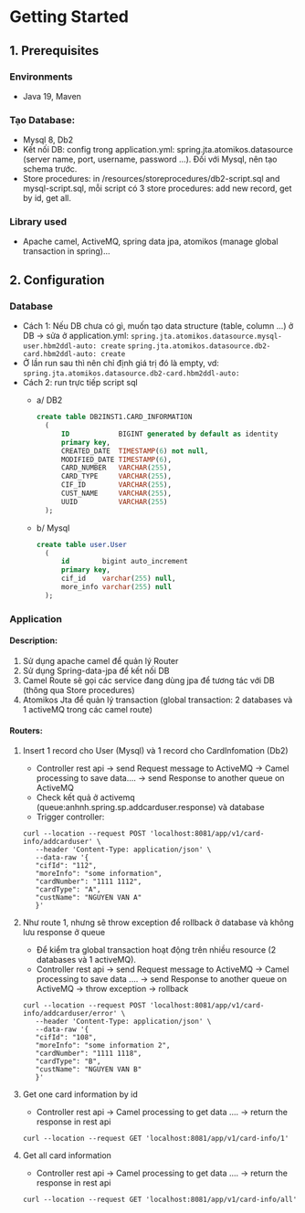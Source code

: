 # Getting Started

## 1. Prerequisites

### Environments
* Java 19, Maven

### Tạo Database: 
* Mysql 8, Db2
* Kết nối DB: config trong application.yml: spring.jta.atomikos.datasource (server name, port, username, password ...). Đối với Mysql, nên tạo schema trước. 
* Store procedures: in /resources/storeprocedures/db2-script.sql and mysql-script.sql, mỗi script có 3 store procedures: add new record, get by id, get all.

### Library used
* Apache camel, ActiveMQ, spring data jpa, atomikos (manage global transaction in spring)...

## 2. Configuration

### Database
* Cách 1: Nếu DB chưa có gì, muốn tạo data structure (table, column ...) ở DB -> sửa ở application.yml: 
    `spring.jta.atomikos.datasource.mysql-user.hbm2ddl-auto: create`
    `spring.jta.atomikos.datasource.db2-card.hbm2ddl-auto: create`
* Ở lần run sau thì nên chỉ định giá trị đó là empty, vd: `spring.jta.atomikos.datasource.db2-card.hbm2ddl-auto: `
* Cách 2: run trực tiếp script sql
  - a/ DB2
    ```sql
    create table DB2INST1.CARD_INFORMATION
      (
          ID            BIGINT generated by default as identity
          primary key,
          CREATED_DATE  TIMESTAMP(6) not null,
          MODIFIED_DATE TIMESTAMP(6),
          CARD_NUMBER   VARCHAR(255),
          CARD_TYPE     VARCHAR(255),
          CIF_ID        VARCHAR(255),
          CUST_NAME     VARCHAR(255),
          UUID          VARCHAR(255)
      );
    ```
  - b/ Mysql

    ```sql
    create table user.User
      (
          id        bigint auto_increment
          primary key,
          cif_id    varchar(255) null,
          more_info varchar(255) null
      );
    ```
  
### Application

#### Description:
1. Sử dụng apache camel để quản lý Router 
2. Sử dụng Spring-data-jpa để kết nối DB
3. Camel Route sẽ gọi các service đang dùng jpa để tương tác với DB (thông qua Store procedures)
4. Atomikos Jta để quản lý transaction (global transaction: 2 databases và 1 activeMQ trong các camel route)

#### Routers:
1. Insert 1 record cho User (Mysql) và 1 record cho CardInfomation (Db2)
   - Controller rest api -> send Request message to ActiveMQ -> Camel processing to save data.... -> send Response to another queue on ActiveMQ
   - Check kết quả ở activemq (queue:anhnh.spring.sp.addcarduser.response) và database
   - Trigger controller:

    ```url
    curl --location --request POST 'localhost:8081/app/v1/card-info/addcarduser' \
       --header 'Content-Type: application/json' \
       --data-raw '{
       "cifId": "112",
       "moreInfo": "some information",
       "cardNumber": "1111 1112",
       "cardType": "A",
       "custName": "NGUYEN VAN A"
       }'
    ```

2. Như route 1, nhưng sẽ throw exception để rollback ở database và không lưu response ở queue
   - Để kiểm tra global transaction hoạt động trên nhiều resource (2 databases và 1 activeMQ).
   - Controller rest api -> send Request message to ActiveMQ -> Camel processing to save data .... -> send Response to another queue on ActiveMQ -> throw exception -> rollback

    ```url
    curl --location --request POST 'localhost:8081/app/v1/card-info/addcarduser/error' \
       --header 'Content-Type: application/json' \
       --data-raw '{
       "cifId": "108",
       "moreInfo": "some information 2",
       "cardNumber": "1111 1118",
       "cardType": "B",
       "custName": "NGUYEN VAN B"
       }'
    ```

3. Get one card information by id
   - Controller rest api -> Camel processing to get data .... -> return the response in rest api
    ```url
    curl --location --request GET 'localhost:8081/app/v1/card-info/1'
    ```
4. Get all card information
    - Controller rest api  -> Camel processing to get data .... -> return the response in rest api
    ```url
    curl --location --request GET 'localhost:8081/app/v1/card-info/all'
    ```